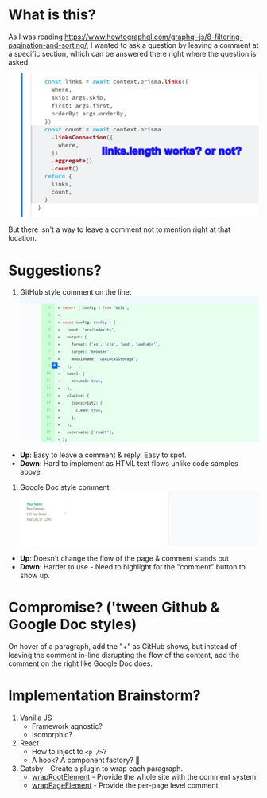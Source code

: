 # What is this?

As I was reading https://www.howtographql.com/graphql-js/8-filtering-pagination-and-sorting/,
I wanted to ask a question by leaving a comment at a specific section, which can be answered there right where the question is asked.

![links length?](links-length.png)

But there isn't a way to leave a comment not to mention right at that location.

# Suggestions?

1. GitHub style comment on the line.
   ![github comment style](github_style.gif)

- **Up**: Easy to leave a comment & reply. Easy to spot.
- **Down**: Hard to implement as HTML text flows unlike code samples above.

1. Google Doc style comment
   ![google doc style](google_doc_style.gif)

- **Up**: Doesn't change the flow of the page & comment stands out
- **Down**: Harder to use - Need to highlight for the "comment" button to show up.

# Compromise? ('tween Github & Google Doc styles)

On hover of a paragraph, add the "+" as GitHub shows, but instead of leaving the comment in-line disrupting the flow of the content, add the comment on the right like Google Doc does.

# Implementation Brainstorm?

1. Vanilla JS
   - Framework agnostic?
   - Isomorphic?
1. React
   - How to inject to `<p />`?
   - A hook? A component factory? 🤔
1. Gatsby - Create a plugin to wrap each paragraph.
   - [wrapRootElement][wraprootelement] - Provide the whole site with the comment system
   - [wrapPageElement][wrappageelement] - Provide the per-page level comment

[wraprootelement]: https://www.gatsbyjs.org/docs/browser-apis/#wrapRootElement
[wrappageelement]: https://www.gatsbyjs.org/docs/browser-apis/#wrapPageElement
